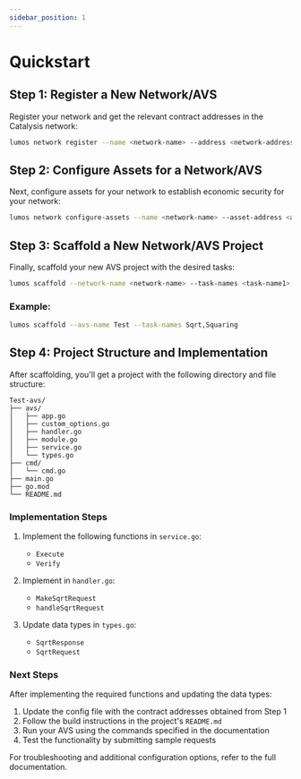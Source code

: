 ```yaml
---
sidebar_position: 1
---
```


# Quickstart

## Step 1: Register a New Network/AVS

Register your network and get the relevant contract addresses in the Catalysis network:

```bash
lumos network register --name <network-name> --address <network-address>
```

## Step 2: Configure Assets for a Network/AVS

Next, configure assets for your network to establish economic security for your network:

```bash
lumos network configure-assets --name <network-name> --asset-address <asset-address> --asset-value <asset-value>
```

## Step 3: Scaffold a New Network/AVS Project

Finally, scaffold your new AVS project with the desired tasks:

```bash
lumos scaffold --network-name <network-name> --task-names <task-name1>,<task-name2>
```

### Example:

```bash
lumos scaffold --avs-name Test --task-names Sqrt,Squaring
```

## Step 4: Project Structure and Implementation

After scaffolding, you'll get a project with the following directory and file structure:

```
Test-avs/
├── avs/
│   ├── app.go
│   ├── custom_options.go
│   ├── handler.go
│   ├── module.go
│   ├── service.go
│   └── types.go
├── cmd/
│   └── cmd.go
├── main.go
├── go.mod
└── README.md

```

### Implementation Steps

1. Implement the following functions in `service.go`:
   - `Execute`
   - `Verify`

2. Implement in `handler.go`:
   - `MakeSqrtRequest`
   - `handleSqrtRequest`

3. Update data types in `types.go`:
   - `SqrtResponse`
   - `SqrtRequest`

### Next Steps

After implementing the required functions and updating the data types:

1. Update the config file with the contract addresses obtained from Step 1
2. Follow the build instructions in the project's `README.md`
3. Run your AVS using the commands specified in the documentation
4. Test the functionality by submitting sample requests

For troubleshooting and additional configuration options, refer to the full documentation.
